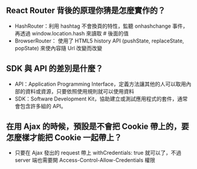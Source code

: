 ## React Router 背後的原理你猜是怎麼實作的？

- HashRouter：利用 hashtag 不會換頁的特性，監聽 onhashchange 事件，再透過 window.location.hash 來讀取 # 後面的值
- BrowserRouter： 使用了 HTML5 history API (pushState, replaceState, popState) 來使內容隨 Url 改變而改變

## SDK 與 API 的差別是什麼？

- API：Application Programming Interface，定義方法讓其他的人可以取用內部的資料或資源，只要依照使用規則就可以使用資料
- SDK：Software Development Kit，協助建立或測試應用程式的套件，通常會包含許多組的 API。

## 在用 Ajax 的時候，預設是不會把 Cookie 帶上的，要怎麼樣才能把 Cookie 一起帶上？

- 只要在 Ajax 發出的 request 帶上 withCredentials: true 就可以了，不過 server 端也需要開 Access-Control-Allow-Credentials 權限
